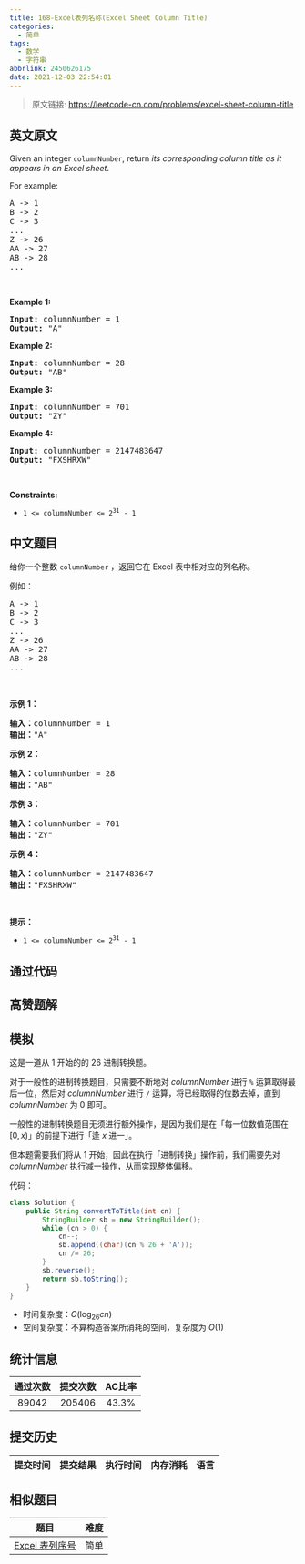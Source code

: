 ```yaml
---
title: 168-Excel表列名称(Excel Sheet Column Title)
categories:
  - 简单
tags:
  - 数学
  - 字符串
abbrlink: 2450626175
date: 2021-12-03 22:54:01
---
```


> 原文链接: https://leetcode-cn.com/problems/excel-sheet-column-title


## 英文原文
<div><p>Given an integer <code>columnNumber</code>, return <em>its corresponding column title as it appears in an Excel sheet</em>.</p>

<p>For example:</p>

<pre>
A -&gt; 1
B -&gt; 2
C -&gt; 3
...
Z -&gt; 26
AA -&gt; 27
AB -&gt; 28 
...
</pre>

<p>&nbsp;</p>
<p><strong>Example 1:</strong></p>

<pre>
<strong>Input:</strong> columnNumber = 1
<strong>Output:</strong> &quot;A&quot;
</pre>

<p><strong>Example 2:</strong></p>

<pre>
<strong>Input:</strong> columnNumber = 28
<strong>Output:</strong> &quot;AB&quot;
</pre>

<p><strong>Example 3:</strong></p>

<pre>
<strong>Input:</strong> columnNumber = 701
<strong>Output:</strong> &quot;ZY&quot;
</pre>

<p><strong>Example 4:</strong></p>

<pre>
<strong>Input:</strong> columnNumber = 2147483647
<strong>Output:</strong> &quot;FXSHRXW&quot;
</pre>

<p>&nbsp;</p>
<p><strong>Constraints:</strong></p>

<ul>
	<li><code>1 &lt;= columnNumber &lt;= 2<sup>31</sup> - 1</code></li>
</ul>
</div>

## 中文题目
<div><p>给你一个整数 <code>columnNumber</code> ，返回它在 Excel 表中相对应的列名称。</p>

<p>例如：</p>

<pre>
A -> 1
B -> 2
C -> 3
...
Z -> 26
AA -> 27
AB -> 28 
...
</pre>

<p> </p>

<p><strong>示例 1：</strong></p>

<pre>
<strong>输入：</strong>columnNumber = 1
<strong>输出：</strong>"A"
</pre>

<p><strong>示例 2：</strong></p>

<pre>
<strong>输入：</strong>columnNumber = 28
<strong>输出：</strong>"AB"
</pre>

<p><strong>示例 3：</strong></p>

<pre>
<strong>输入：</strong>columnNumber = 701
<strong>输出：</strong>"ZY"
</pre>

<p><strong>示例 4：</strong></p>

<pre>
<strong>输入：</strong>columnNumber = 2147483647
<strong>输出：</strong>"FXSHRXW"
</pre>

<p> </p>

<p><strong>提示：</strong></p>

<ul>
	<li><code>1 <= columnNumber <= 2<sup>31</sup> - 1</code></li>
</ul>
</div>

## 通过代码
<RecoDemo>
</RecoDemo>


## 高赞题解
## 模拟

这是一道从 $1$ 开始的的 $26$ 进制转换题。

对于一般性的进制转换题目，只需要不断地对 $columnNumber$ 进行 `%` 运算取得最后一位，然后对 $columnNumber$ 进行 `/` 运算，将已经取得的位数去掉，直到 $columnNumber$ 为 $0$ 即可。

一般性的进制转换题目无须进行额外操作，是因为我们是在「每一位数值范围在 $[0,x)$」的前提下进行「逢 $x$ 进一」。

但本题需要我们将从 $1$ 开始，因此在执行「进制转换」操作前，我们需要先对 $columnNumber$ 执行减一操作，从而实现整体偏移。

代码：
```Java []
class Solution {
    public String convertToTitle(int cn) {
        StringBuilder sb = new StringBuilder();
        while (cn > 0) {
            cn--;
            sb.append((char)(cn % 26 + 'A'));
            cn /= 26;
        }
        sb.reverse();
        return sb.toString();
    }
}
```
* 时间复杂度：$O(\log_{26}{cn})$
* 空间复杂度：不算构造答案所消耗的空间，复杂度为 $O(1)$

## 统计信息
| 通过次数 | 提交次数 | AC比率 |
| :------: | :------: | :------: |
|    89042    |    205406    |   43.3%   |

## 提交历史
| 提交时间 | 提交结果 | 执行时间 |  内存消耗  | 语言 |
| :------: | :------: | :------: | :--------: | :--------: |


## 相似题目
|                             题目                             | 难度 |
| :----------------------------------------------------------: | :---------: |
| [Excel 表列序号](https://leetcode-cn.com/problems/excel-sheet-column-number/) | 简单|
